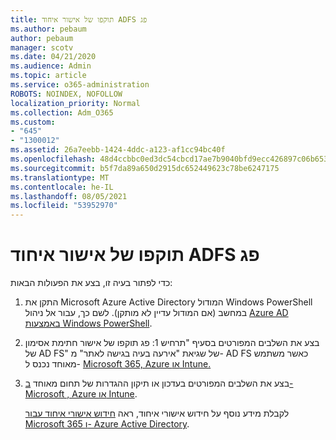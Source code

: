 ```yaml
---
title: תוקפו של אישור איחוד ADFS פג
ms.author: pebaum
author: pebaum
manager: scotv
ms.date: 04/21/2020
ms.audience: Admin
ms.topic: article
ms.service: o365-administration
ROBOTS: NOINDEX, NOFOLLOW
localization_priority: Normal
ms.collection: Adm_O365
ms.custom:
- "645"
- "1300012"
ms.assetid: 26a7eebb-1424-4ddc-a123-af1cc94bc40f
ms.openlocfilehash: 48d4ccbbc0ed3dc54cbcd17ae7b9040bfd9ecc426897c06b653bf40bc7d5e9b2
ms.sourcegitcommit: b5f7da89a650d2915dc652449623c78be6247175
ms.translationtype: MT
ms.contentlocale: he-IL
ms.lasthandoff: 08/05/2021
ms.locfileid: "53952970"
---
```

# <a name="adfs-federation-certificate-expiring"></a>תוקפו של אישור איחוד ADFS פג

כדי לפתור בעיה זו, בצע את הפעולות הבאות:
  
1. התקן את Microsoft Azure Active Directory המודול Windows PowerShell במחשב (אם המודול עדיין לא מותקן). לשם כך, עבור אל ניהול [Azure AD באמצעות Windows PowerShell](https://aka.ms/aadposh).

2. בצע את השלבים המפורטים בסעיף "תרחיש 1: פג תוקפו של אישור חתימת אסימון של AD FS" של שגיאת "אירעה בעיה בגישה לאתר" מ- AD FS כאשר משתמש מאוחד נכנס ל- [Microsoft 365, Azure או Intune.](https://support.microsoft.com/help/2713898/there-was-a-problem-accessing-the-site-error-from-ad-fs-when-a-federat)

3. בצע את השלבים המפורטים בעדכון או תיקון ההגדרות של תחום מאוחד [ב- Microsoft , Azure או Intune](https://docs.microsoft.com/office365/troubleshoot/security/update-federated-domain-office-365).

    לקבלת מידע נוסף על חידוש אישורי איחוד, ראה [חידוש אישורי איחוד עבור Microsoft 365 ו- Azure Active Directory](https://docs.microsoft.com/azure/active-directory/connect/active-directory-aadconnect-o365-certs).
